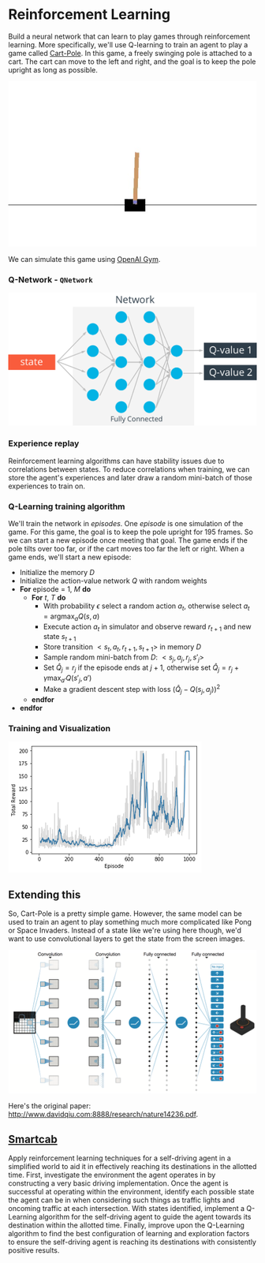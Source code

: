 # Reinforcement Learning

Build a neural network that can learn to play games through reinforcement learning. More specifically, we'll use Q-learning to train an agent to play a game called [Cart-Pole](https://gym.openai.com/envs/CartPole-v0). In this game, a freely swinging pole is attached to a cart. The cart can move to the left and right, and the goal is to keep the pole upright as long as possible.

![Cart-Pole](assets/cart-pole.jpg)

We can simulate this game using [OpenAI Gym](https://gym.openai.com/).


### Q-Network - `QNetwork`

![q-network](assets/q-network.png)


### Experience replay

Reinforcement learning algorithms can have stability issues due to correlations between states. To reduce correlations when training, we can store the agent's experiences and later draw a random mini-batch of those experiences to train on.


### Q-Learning training algorithm

We'll train the network in _episodes_. One *episode* is one simulation of the game. For this game, the goal is to keep the pole upright for 195 frames. So we can start a new episode once meeting that goal. The game ends if the pole tilts over too far, or if the cart moves too far the left or right. When a game ends, we'll start a new episode:

* Initialize the memory $D$
* Initialize the action-value network $Q$ with random weights
* **For** episode = 1, $M$ **do**
  * **For** $t$, $T$ **do**
     * With probability $\epsilon$ select a random action $a_t$, otherwise select $a_t = \mathrm{argmax}_a Q(s,a)$
     * Execute action $a_t$ in simulator and observe reward $r_{t+1}$ and new state $s_{t+1}$
     * Store transition $<s_t, a_t, r_{t+1}, s_{t+1}>$ in memory $D$
     * Sample random mini-batch from $D$: $<s_j, a_j, r_j, s'_j>$
     * Set $\hat{Q}_j = r_j$ if the episode ends at $j+1$, otherwise set $\hat{Q}_j = r_j + \gamma \max_{a'}{Q(s'_j, a')}$
     * Make a gradient descent step with loss $(\hat{Q}_j - Q(s_j, a_j))^2$
  * **endfor**
* **endfor**


### Training and Visualization

![Training](assets/Training.png)


## Extending this

So, Cart-Pole is a pretty simple game. However, the same model can be used to train an agent to play something much more complicated like Pong or Space Invaders. Instead of a state like we're using here though, we'd want to use convolutional layers to get the state from the screen images.

![Deep Q-Learning Atari](assets/atari-network.png)

Here's the original paper: http://www.davidqiu.com:8888/research/nature14236.pdf.


## [Smartcab](https://github.com/udacity/machine-learning/tree/master/projects/smartcab)

Apply reinforcement learning techniques for a self-driving agent in a simplified world to aid it in effectively reaching its destinations in the allotted time. First, investigate the environment the agent operates in by constructing a very basic driving implementation. Once the agent is successful at operating within the environment, identify each possible state the agent can be in when considering such things as traffic lights and oncoming traffic at each intersection. With states identified, implement a Q-Learning algorithm for the self-driving agent to guide the agent towards its destination within the allotted time. Finally, improve upon the Q-Learning algorithm to find the best configuration of learning and exploration factors to ensure the self-driving agent is reaching its destinations with consistently positive results.



